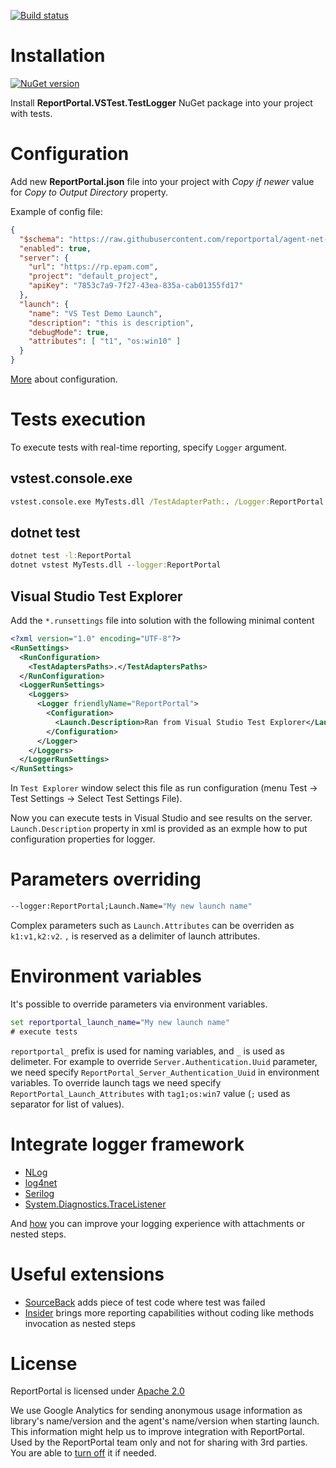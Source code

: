 [![Build status](https://ci.appveyor.com/api/projects/status/0bgatrnrtl1r1prm/branch/master?svg=true)](https://ci.appveyor.com/project/nvborisenko/agent-net-vstest/branch/master)

# Installation
[![NuGet version](https://badge.fury.io/nu/ReportPortal.VSTest.TestLogger.svg)](https://badge.fury.io/nu/ReportPortal.VSTest.TestLogger)

Install **ReportPortal.VSTest.TestLogger** NuGet package into your project with tests.

# Configuration
Add new **ReportPortal.json** file into your project with *Copy if newer* value for *Copy to Output Directory* property.

Example of config file:
```json
{
  "$schema": "https://raw.githubusercontent.com/reportportal/agent-net-vstest/master/src/ReportPortal.VSTest.TestLogger/ReportPortal.config.schema",
  "enabled": true,
  "server": {
    "url": "https://rp.epam.com",
    "project": "default_project",
    "apiKey": "7853c7a9-7f27-43ea-835a-cab01355fd17"
  },
  "launch": {
    "name": "VS Test Demo Launch",
    "description": "this is description",
    "debugMode": true,
    "attributes": [ "t1", "os:win10" ]
  }
}
```

[More](https://github.com/reportportal/commons-net/blob/develop/docs/Configuration.md) about configuration.

# Tests execution
To execute tests with real-time reporting, specify `Logger` argument.

## vstest.console.exe
```cmd
vstest.console.exe MyTests.dll /TestAdapterPath:. /Logger:ReportPortal
```
## dotnet test
```cmd
dotnet test -l:ReportPortal
dotnet vstest MyTests.dll --logger:ReportPortal
```

## Visual Studio Test Explorer
Add the `*.runsettings` file into solution with the following minimal content
```xml
<?xml version="1.0" encoding="UTF-8"?>
<RunSettings>
  <RunConfiguration>
    <TestAdaptersPaths>.</TestAdaptersPaths>
  </RunConfiguration>
  <LoggerRunSettings>
    <Loggers>
      <Logger friendlyName="ReportPortal">
        <Configuration>
          <Launch.Description>Ran from Visual Studio Test Explorer</Launch.Description>
        </Configuration>
      </Logger>
    </Loggers>
  </LoggerRunSettings>
</RunSettings>

```

In `Test Explorer` window select this file as run configuration (menu Test -> Test Settings -> Select Test Settings File).

Now you can execute tests in Visual Studio and see results on the server. `Launch.Description` property in xml is provided as an exmple how to put configuration properties for logger.

# Parameters overriding
```cmd
--logger:ReportPortal;Launch.Name="My new launch name"
```

Complex parameters such as `Launch.Attributes` can be overriden as `k1:v1,k2:v2`. `,` is reserved as a delimiter of launch attributes.

# Environment variables
It's possible to override parameters via environment variables.
```cmd
set reportportal_launch_name="My new launch name"
# execute tests
```

`reportportal_` prefix is used for naming variables, and `_` is used as delimeter. For example to override `Server.Authentication.Uuid` parameter, we need specify `ReportPortal_Server_Authentication_Uuid` in environment variables. To override launch tags we need specify `ReportPortal_Launch_Attributes` with `tag1;os:win7` value (`;` used as separator for list of values).

# Integrate logger framework
- [NLog](https://github.com/reportportal/logger-net-nlog)
- [log4net](https://github.com/reportportal/logger-net-log4net)
- [Serilog](https://github.com/reportportal/logger-net-serilog)
- [System.Diagnostics.TraceListener](https://github.com/reportportal/logger-net-tracelistener)

And [how](https://github.com/reportportal/commons-net/blob/master/docs/Logging.md) you can improve your logging experience with attachments or nested steps.


# Useful extensions
- [SourceBack](https://github.com/nvborisenko/reportportal-extensions-sourceback) adds piece of test code where test was failed
- [Insider](https://github.com/nvborisenko/reportportal-extensions-insider) brings more reporting capabilities without coding like methods invocation as nested steps


# License
ReportPortal is licensed under [Apache 2.0](https://github.com/reportportal/agent-net-vstest/blob/master/LICENSE)

We use Google Analytics for sending anonymous usage information as library's name/version and the agent's name/version when starting launch. This information might help us to improve integration with ReportPortal. Used by the ReportPortal team only and not for sharing with 3rd parties. You are able to [turn off](https://github.com/reportportal/commons-net/blob/master/docs/Configuration.md#analytics) it if needed.
